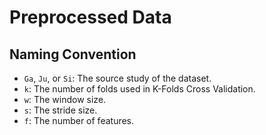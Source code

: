 # Preprocessed Data
## Naming Convention
- `Ga`, `Ju`, or `Si`: The source study of the dataset.
- `k`: The number of folds used in K-Folds Cross Validation.
- `w`: The window size.
- `s`: The stride size.
- `f`: The number of features.
